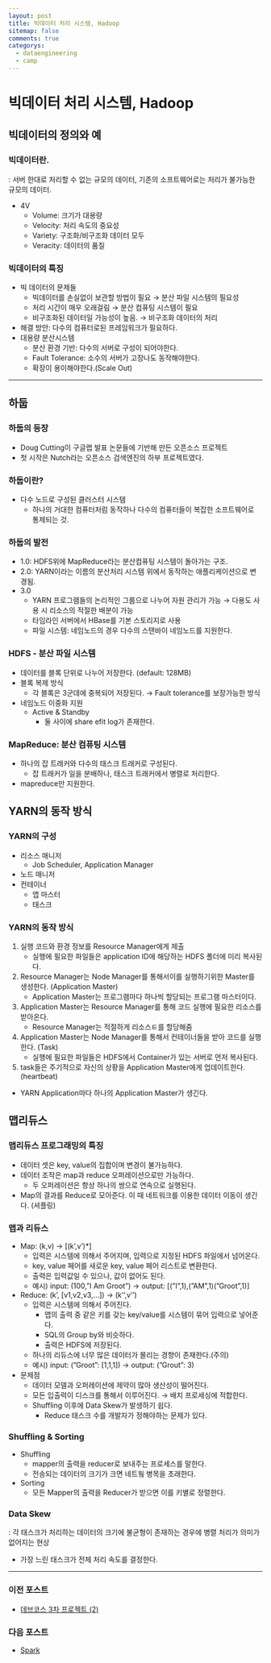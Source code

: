 ```yaml
---
layout: post
title: 빅데이터 처리 시스템, Hadoop
sitemap: false
comments: true
categorys:
  - dataengineering
  - camp
---
```


# 빅데이터 처리 시스템, Hadoop

## 빅데이터의 정의와 예

### 빅데이터란.

: 서버 한대로 처리할 수 없는 규모의 데이터, 기존의 소프트웨어로는 처리가 불가능한 규모의 데이터.

- 4V
    - Volume: 크기가 대용량
    - Velocity: 처리 속도의 중요성
    - Variety: 구조화/비구조화 데이터 모두
    - Veracity: 데이터의 품질

### 빅데이터의 특징

- 빅 데이터의 문제들
    - 빅데이터를 손실없이 보관할 방법이 필요 → 분산 파일 시스템의 필요성
    - 처리 시간이 매우 오래걸림 → 분산 컴퓨팅 시스템이 필요
    - 비구조화된 데이터일 가능성이 높음. → 비구조화 데이터의 처리
- 해결 방안: 다수의 컴퓨터로된 프레임워크가 필요하다.
- 대용량 분산시스템
    - 분산 환경 기반: 다수의 서버로 구성이 되어야한다.
    - Fault Tolerance: 소수의 서버가 고장나도 동작해야한다.
    - 확장이 용이해야한다.(Scale Out)


---
## 하둡

### 하둡의 등장

- Doug Cutting이 구글랩 발표 논문들에 기반해 만든 오픈소스 프로젝트
- 첫 시작은 Nutch라는 오픈소스 검색엔진의 하부 프로젝트였다.

### 하둡이란?

- 다수 노드로 구성된 클러스터 시스템
    - 하나의 거대한 컴퓨터처럼 동작하나 다수의 컴퓨터들이 복잡한 소프트웨어로 통제되는 것.

### 하둡의 발전

- 1.0: HDFS위에 MapReduce라는 분산컴퓨팅 시스템이 돌아가는 구조.
- 2.0: YARN이라는 이름의 분산처리 시스템 위에서 동작하는 애플리케이션으로 변경됨.
- 3.0
    - YARN 프로그램들의 논리적인 그룹으로 나누어 자원 관리가 가능 → 다용도 사용 시 리소스의 적절한 배분이 가능
    - 타임라인 서버에서 HBase를 기본 스토리지로 사용
    - 파일 시스템: 네임노드의 경우 다수의 스탠바이 네임노드를 지원한다.

### HDFS - 분산 파일 시스템

- 데이터를 블록 단위로 나누어 저장한다. (default: 128MB)
- 블록 복제 방식
    - 각 블록은 3군데에 중복되어 저장된다. → Fault tolerance를 보장가능한 방식
- 네임노드 이중화 지원
    - Active & Standby
        - 둘 사이에 share efit log가 존재한다.

### MapReduce: 분산 컴퓨팅 시스템

- 하나의 잡 트래커와 다수의 태스크 트래커로 구성된다.
    - 잡 트래커가 일을 분배하나, 태스크 트래커에서 병렬로 처리한다.
- mapreduce만 지원한다.

## YARN의 동작 방식

### YARN의 구성

- 리소스 매니저
    - Job Scheduler, Application Manager
- 노드 매니저
- 컨테이너
    - 앱 마스터
    - 태스크

### YARN의 동작 방식

1. 실행 코드와 환경 정보를 Resource Manager에게 제출
    -  실행에 필요한 파일들은 application ID에 해당하는 HDFS 폴더에 미리 복사된다.
2. Resource Manager는 Node Manager를 통해서이를 실행하기위한 Master를 생성한다. (Application Master)
    -  Application Master는 프로그램마다 하나씩 할당되는 프로그램 마스터이다.
3. Application Master는 Resource Manager를 통해 코드 실행에 필요한 리소스를 받아온다.
    -  Resource Manager는 적절하게 리소스ㅌ를 할당해줌
4. Application Master는 Node Manager를 통해서 컨테이너들을 받아 코드를 실행한다. (Task)
    -  실행에 필요한 파일들은 HDFS에서 Container가 있는 서버로 먼저 복사된다.
5. task들은 주기적으로 자신의 상황을 Application Master에게 업데이트한다.(heartbeat)
- YARN Application마다 하나의 Application Master가 생긴다.

## 맵리듀스

### 맵리듀스 프로그래밍의 특징

- 데이터 셋은 key, value의 집합이며 변경이 불가능하다.
- 데이터 조작은 map과 reduce 오퍼레이션으로만 가능하다.
    - 두 오퍼레이션은 항상 하나의 쌍으로 연속으로 실행된다.
- Map의 결과를 Reduce로 모아준다. 이 때 네트워크를 이용한 데이터 이동이 생긴다. (셔플링)

### 맵과 리듀스

- Map: (k,v) → [(k’,v’)*]
    - 입력은 시스템에 의해서 주어지며, 입력으로 지정된 HDFS 파일에서 넘어온다.
    - key, value 페어를 새로운 key, value 페어 리스트로 변환한다.
    - 출력은 입력값일 수 있으나, 값이 없어도 된다.
    - 예시) input: (100,”I Am Groot”) → output: [(”I”,1),(”AM”,1)(”Groot”,1)]
- Reduce: (k’, [v1,v2,v3,…]) → (k’’,v’’)
    - 입력은 시스템에 의해서 주어진다.
        - 맵의 출력 중 같은 키를 갖는 key/value를 시스템이 묶어 입력으로 넣어준다.
        - SQL의 Group by와 비슷하다.
        - 출력은 HDFS에 저장된다.
    - 하나의 리듀스에 너무 많은 데이터가 몰리는 경향이 존재한다.(주의)
    - 예시) input: (”Groot”: [1,1,1]) → output: (”Grout”: 3)
- 문제점
    - 데이터 모델과 오퍼레이션에 제약이 많아 생산성이 떨어진다.
    - 모든 입출력이 디스크를 통해서 이루어진다. → 배치 프로세싱에 적합한다.
    - Shuffling 이후에 Data Skew가 발생하기 쉽다.
        - Reduce 태스크 수를 개발자가 정해야하는 문제가 있다.

### Shuffling & Sorting

- Shuffling
    - mapper의 출력을 reducer로 보내주는 프로세스를 말한다.
    - 전송되는 데이터의 크기가 크면 네트웤 병목을 초래한다.
- Sorting
    - 모든 Mapper의 출력을 Reducer가 받으면 이를 키별로 정렬한다.

### Data Skew

: 각 태스크가 처리하는 데이터의 크기에 불균형이 존재하는 경우에 병렬 처리가 의미가 없어지는 현상

- 가장 느린 태스크가 전체 처리 속도를 결정한다.


---
### 이전 포스트
- [데브코스 3차 프로젝트 (2)](https://poriz.github.io/dataengineering/camp/2024-01-15-dataengineering-camp-project3_2/)

### 다음 포스트
- [Spark](https://poriz.github.io/dataengineering/camp/2024-01-17-dataengineering-camp-Spark_2/)


